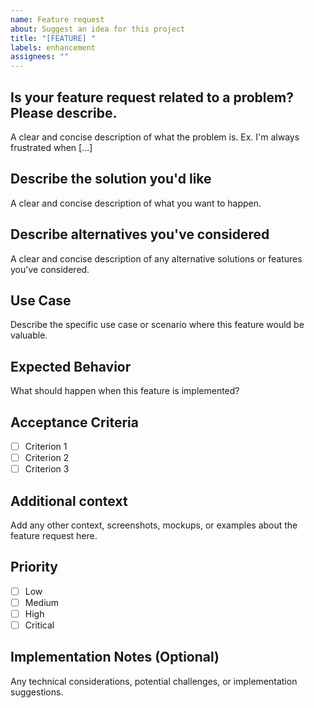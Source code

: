 ```yaml
---
name: Feature request
about: Suggest an idea for this project
title: "[FEATURE] "
labels: enhancement
assignees: ""
---
```


## Is your feature request related to a problem? Please describe.

A clear and concise description of what the problem is. Ex. I'm always frustrated when [...]

## Describe the solution you'd like

A clear and concise description of what you want to happen.

## Describe alternatives you've considered

A clear and concise description of any alternative solutions or features you've considered.

## Use Case

Describe the specific use case or scenario where this feature would be valuable.

## Expected Behavior

What should happen when this feature is implemented?

## Acceptance Criteria

- [ ] Criterion 1
- [ ] Criterion 2
- [ ] Criterion 3

## Additional context

Add any other context, screenshots, mockups, or examples about the feature request here.

## Priority

- [ ] Low
- [ ] Medium
- [ ] High
- [ ] Critical

## Implementation Notes (Optional)

Any technical considerations, potential challenges, or implementation suggestions.

